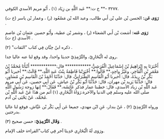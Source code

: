 ٣٢٧٧ -** خ ت:** عَبد اللَّهِ بن زِيَاد (١) ، أَبُو مريم الأسدي الكوفي.

**رَوَى عَن:** الحسن بْن علي بْن أَبي طالب، وعبد الله بْن مَسْعُود (ر) ، وعمار بْن ياسر (خ ت) .

**رَوَى عَنه:** أشعث بْن أَبي الشعثاء (ر) ، وشمر بْن عطية، وأَبُو حصين عثمان بْن عاصم الأسدي (خ ت) .

ذكره ابنُ حِبَّان فِي كتاب "الثقات" (٢) .

روى له الْبُخَارِيّ، والتِّرْمِذِيّ حديثا واحدا، وقد وقع لنا عنه عاليا جدا.

أَخْبَرَنَا بِهِ إِبْرَاهِيمُ بْنُ إِسْمَاعِيلَ الْقُرَشِيُّ،************ قال:************ أَنْبَأَنَا مُحَمَّدُ بْنُ مَعْمَرِ بْنِ الْفَاخِرِ، وغَيْرُ واحِدٍ،** قَالُوا:** أَخْبَرَتْنا فَاطِمَةُ بِنْتُ عَبد اللَّهِ،** قَالَتْ:** أخبرنا أَبُو بَكْرِ بْنُ رِيذَةَ، قال: أخبرنا أَبُو الْقَاسِمِ الطَّبَرَانِيُّ، قال: حَدَّثَنَا أَحْمَدُ بْنُ الْقَاسِم بْنِ مُسَاوِرٍ، قال: حَدَّثَنَا يَزِيد بْن مهران، قال: حَدَّثَنَا أَبُو بَكْرِ بْنُ عياش، عَن أَبِي حصين، عَن أَبِي مريم عَبد اللَّهِ بْن زياد الأسدي، قال: خطبنا عمار فذكر عَائِشَة،** فَقَالَ:** إنها زوجة رَسُول اللَّهِ صلى الله عليه وسلم فِي الدنيا والآخرة.رَوَاهُ الْبُخَارِي (١) أتم من هَذَا عَنْ عَبد اللَّهِ بْن مُحَمَّد، عَنْ يَحْيَى بْن آدم.

ورواه التِّرْمِذِيّ (٢) ، عَنْ بندار، عَنِ ابْن مهدي، جميعا عَن أَبِي بَكْر بْن عَيَّاش، فوقع لنا عاليا بدرجتين.

**وَقَال التِّرْمِذِيّ:** حسن صحيح (٣) .

ورَوَى لَهُ الْبُخَارِي حَدِيثا آخر فِي كتاب"القراءة خلف الإمام.
